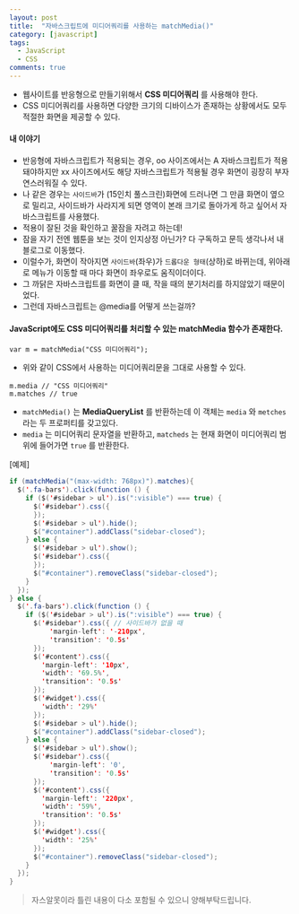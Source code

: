 ```yaml
---
layout: post
title:  "자바스크립트에 미디어쿼리를 사용하는 matchMedia()"
category: [javascript]
tags:
  - JavaScript
  - CSS
comments: true
---
```


- 웹사이트를 반응형으로 만들기위해서 **CSS 미디어쿼리** 를 사용해야 한다.
- CSS 미디어쿼리를 사용하면 다양한 크기의 디바이스가 존재하는 상황에서도 모두 적절한 화면을 제공할 수 있다.

#### 내 이야기
- 반응형에 자바스크립트가 적용되는 경우, oo 사이즈에서는 A 자바스크립트가 적용돼야하지만 xx 사이즈에서도 해당 자바스크립트가 적용될 경우 화면이 굉장히 부자연스러워질 수 있다.
- 나 같은 경우는 `사이드바`가 (15인치 풀스크린)화면에 드러나면 그 만큼 화면이 옆으로 밀리고, 사이드바가 사라지게 되면 영역이 본래 크기로 돌아가게 하고 싶어서 자바스크립트를 사용했다.
- 적용이 잘된 것을 확인하고 꿀잠을 자려고 하는데!
- 잠을 자기 전엔 웹툰을 보는 것이 인지상정 아닌가? 다 구독하고 문득 생각나서 내 블로그로 이동했다.    
- 이럴수가, 화면이 작아지면 `사이드바`(좌우)가 `드롭다운 형태`(상하)로 바뀌는데, 위아래로 메뉴가 이동할 때 마다 화면이 좌우로도 움직이더이다.
- 그 까닭은 자바스크립트를 화면이 클 때, 작을 때의 분기처리를 하지않았기 때문이었다.
- 그런데 자바스크립트는 @media를 어떻게 쓰는걸까?

#### JavaScript에도 CSS 미디어쿼리를 처리할 수 있는 matchMedia 함수가 존재한다.

```
var m = matchMedia("CSS 미디어쿼리");
```

- 위와 같이 CSS에서 사용하는 미디어쿼리문을 그대로 사용할 수 있다.

```
m.media // "CSS 미디어쿼리"
m.matches // true
```

- `matchMedia()` 는 **MediaQueryList** 를 반환하는데 이 객체는 `media` 와 `metches` 라는 두 프로퍼티를 갖고있다.
- `media` 는 미디어쿼리 문자열을 반환하고, `matcheds` 는 현재 화면이 미디어쿼리 범위에 들어가면 `true` 를 반환한다.

[예제]

```java
if (matchMedia("(max-width: 768px)").matches){
  $('.fa-bars').click(function () {
    if ($('#sidebar > ul').is(":visible") === true) {
      $('#sidebar').css({
      });
      $('#sidebar > ul').hide();
      $("#container").addClass("sidebar-closed");
    } else {
      $('#sidebar > ul').show();
      $('#sidebar').css({
      });
      $("#container").removeClass("sidebar-closed");
    }
  });
} else {
  $('.fa-bars').click(function () {
    if ($('#sidebar > ul').is(":visible") === true) {
      $('#sidebar').css({ // 사이드바가 없을 때
          'margin-left': '-210px',
          'transition': '0.5s'
      });
      $('#content').css({
        'margin-left': '10px',
        'width': '69.5%',
        'transition': '0.5s'
      });
      $('#widget').css({
        'width': '29%'
      });
      $('#sidebar > ul').hide();
      $("#container").addClass("sidebar-closed");
    } else {
      $('#sidebar > ul').show();
      $('#sidebar').css({
          'margin-left': '0',
          'transition': '0.5s'
      });
      $('#content').css({
        'margin-left': '220px',
        'width': '59%',
        'transition': '0.5s'
      });
      $('#widget').css({
        'width': '25%'
      });
      $("#container").removeClass("sidebar-closed");
    }
  });
}
```

> 자스알못이라 틀린 내용이 다소 포함될 수 있으니 양해부탁드립니다.

